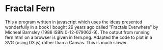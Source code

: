 # Fractal Fern
This a program written in javascript which uses the ideas presented wonderfully in a book I bought 29 years ago called "Fractals Everwhere" by Micheal Barnsley (1988 ISBN 0-12-079062-9). 
The output from running fern.html on a browser is given in fern.png.
Adapted the code to plot in a SVG (using D3.js) rather than a Canvas. This is much slower.
